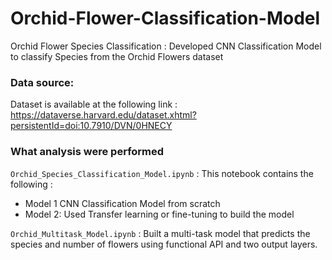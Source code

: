 # Orchid-Flower-Classification-Model
Orchid Flower Species Classification :
Developed CNN Classification Model to classify Species from the Orchid Flowers dataset

### Data source:
Dataset is available at the following link : https://dataverse.harvard.edu/dataset.xhtml?persistentId=doi:10.7910/DVN/0HNECY

### What analysis were performed
```Orchid_Species_Classification_Model.ipynb``` : This notebook contains the following  :
-  Model 1  CNN Classification Model from scratch
-  Model 2: Used Transfer learning or fine-tuning to build the model

```Orchid_Multitask_Model.ipynb``` : Built a multi-task model that predicts the species and number of flowers using functional API and two output layers.

